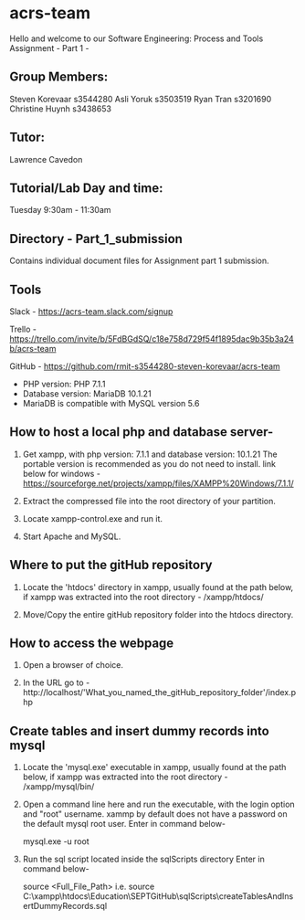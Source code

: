 # acrs-team
Hello and welcome to our Software Engineering: Process and Tools
Assignment - Part 1 - 

Group Members:
-----------------------------------------------------------------------
Steven Korevaar	s3544280
Asli Yoruk	s3503519
Ryan Tran	s3201690
Christine Huynh	s3438653

Tutor:
-----------------------------------------------------------------------
Lawrence Cavedon

Tutorial/Lab Day and time:
-----------------------------------------------------------------------
Tuesday 9:30am - 11:30am

Directory - Part_1_submission
-----------------------------------------------------------------------
Contains individual document files for Assignment part 1 submission.

Tools
-----------------------------------------------------------------------
Slack - 
https://acrs-team.slack.com/signup

Trello - 
https://trello.com/invite/b/5FdBGdSQ/c18e758d729f54f1895dac9b35b3a24b/acrs-team

GitHub - 
https://github.com/rmit-s3544280-steven-korevaar/acrs-team



- PHP version: PHP 7.1.1
- Database version:	MariaDB 10.1.21
- MariaDB is compatible with MySQL version 5.6


	
How to host a local php and database server-
---------------------------------------------------------------------
1.	Get xampp, with php version: 7.1.1 and database version: 10.1.21
	The portable version is recommended as you do not need to install.
	link below for windows -
https://sourceforge.net/projects/xampp/files/XAMPP%20Windows/7.1.1/
	
2.	Extract the compressed file into the root directory of your 
partition.

3.	Locate xampp-control.exe and run it.

4.	Start Apache and MySQL.



Where to put the gitHub repository
---------------------------------------------------------------------
1.	Locate the 'htdocs' directory in xampp, usually found at the path
	below, if xampp was extracted into the root directory -
	/xampp/htdocs/

2.	Move/Copy the entire gitHub repository folder into the htdocs
	directory.
	

	
How to access the webpage
---------------------------------------------------------------------
1.	Open a browser of choice.

2.	In the URL go to -
http://localhost/'What_you_named_the_gitHub_repository_folder'/index.php



Create tables and insert dummy records into mysql
---------------------------------------------------------------------
1.	Locate the 'mysql.exe' executable in xampp, usually found at the 
	path below, if xampp was extracted into the root directory -
	/xampp/mysql/bin/
	
2.	Open a command line here and run the executable, with the 
	login option and "root" username.
	xammp by default does not have a password on the default mysql root
	user. 
	Enter in command below-
	
	mysql.exe -u root
	
4.	Run the sql script located inside the sqlScripts directory 
	Enter in command below-
	
	source <Full_File_Path>
	i.e.
	source C:\xampp\htdocs\Education\SEPTGitHub\sqlScripts\createTablesAndInsertDummyRecords.sql